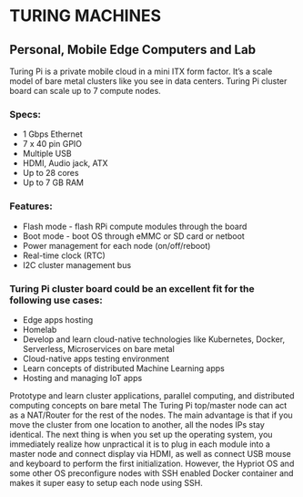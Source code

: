 # TURING MACHINES

## Personal, Mobile Edge Computers and Lab

Turing Pi is a private mobile cloud in a mini ITX form factor. It’s a scale model of bare metal clusters like you see in data centers. Turing Pi cluster board can scale up to 7 compute nodes.

### Specs:

* 1 Gbps Ethernet
* 7 x 40 pin GPIO
* Multiple USB
* HDMI, Audio jack, ATX
* Up to 28 cores
* Up to 7 GB RAM

### Features:

* Flash mode - flash RPi compute modules through the board
* Boot mode - boot OS through eMMC or SD card or netboot
* Power management for each node (on/off/reboot)
* Real-time clock (RTC)
* I2C cluster management bus

### Turing Pi cluster board could be an excellent fit for the following use cases:

* Edge apps hosting
* Homelab
* Develop and learn cloud-native technologies like Kubernetes, Docker, Serverless, Microservices on bare metal
* Cloud-native apps testing environment
* Learn concepts of distributed Machine Learning apps
* Hosting and managing IoT apps

Prototype and learn cluster applications, parallel computing, and distributed computing concepts on bare metal
The Turing Pi top/master node can act as a NAT/Router for the rest of the nodes. The main advantage is that if
you move the cluster from one location to another, all the nodes IPs stay identical. The next thing is when you
set up the operating system, you immediately realize how unpractical it is to plug in each module into a master
node and connect display via HDMI, as well as connect USB mouse and keyboard to perform the first initialization.
However, the Hypriot OS and some other OS preconfigure nodes with SSH enabled Docker container and makes it super
easy to setup each node using SSH.
